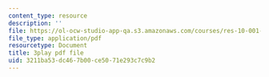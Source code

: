 ```yaml
---
content_type: resource
description: ''
file: https://ol-ocw-studio-app-qa.s3.amazonaws.com/courses/res-10-001-making-science-and-engineering-pictures-a-practical-guide-to-presenting-your-work-spring-2016/3211ba53dc467b00ce5071e293c7c9b2_gmq2NACljMc.pdf
file_type: application/pdf
resourcetype: Document
title: 3play pdf file
uid: 3211ba53-dc46-7b00-ce50-71e293c7c9b2
---
```

